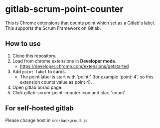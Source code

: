 # gitlab-scrum-point-counter
This is Chrome extensions that counts point which set as a Gitlab's label. This supports the Scrum Framework on Gitlab.

## How to use

1. Clone this repository.
2. Load from chrome extensions in **Developer mode**.
    - https://developer.chrome.com/extensions/getstarted
3. Add `point label` to cards.
    - The point label is start with 'point:' (for example 'point: 4', so this extension counts value as point 4).
4. Open gitlab borad page.
5. Click gitlab-scrum-point-counter icon and start 'count'.

## For self-hosted gitlab

Please change host in `src/backgroud.js`.